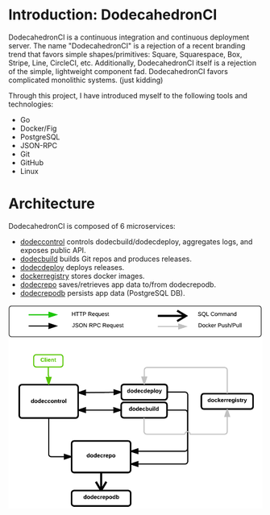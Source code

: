 Introduction: DodecahedronCI
============================

DodecahedronCI is a continuous integration and continuous deployment server. The name "DodecahedronCI" is a rejection of a recent branding trend that favors simple shapes/primitives: Square, Squarespace, Box, Stripe, Line, CircleCI, etc. Additionally, DodecahedronCI itself is a rejection of the simple, lightweight component fad. DodecahedronCI favors complicated monolithic systems. (just kidding)

Through this project, I have introduced myself to the following tools and technologies:
* Go
* Docker/Fig
* PostgreSQL
* JSON-RPC
* Git
* GitHub
* Linux

Architecture
============

DodecahedronCI is composed of 6 microservices:
* [dodeccontrol](dodeccontrol/) controls dodecbuild/dodecdeploy, aggregates logs, and exposes public API.
* [dodecbuild](dodecbuild/) builds Git repos and produces releases.
* [dodecdeploy](dodecdeploy/) deploys releases.
* [dockerregistry](https://github.com/docker/docker-registry) stores docker images.
* [dodecrepo](dodecrepo/) saves/retrieves app data to/from dodecrepodb.
* [dodecrepodb](dodecrepodb/) persists app data (PostgreSQL DB).

![](arch.png)
